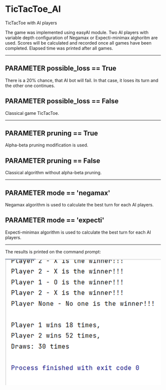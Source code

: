 # TicTacToe_AI
TicTacToe with AI players

<p>The game was implemented using easyAI module. Two AI players with variable depth configuration of Negamax 
or Expecti-minimax alghoritm are used.
Scores will be calculated and recorded once all games have been completed.
Elapsed time was printed after all games.
</p>

<hr>
<h2>PARAMETER possible_loss == True</h2>
<p>There is a 20% chance, that AI bot will fail. In that case, it loses its turn and 
the other one continues.</p>
<h2>PARAMETER possible_loss == False</h2>
<p>Classical game TicTacToe.</p>
<hr>

<h2>PARAMETER pruning == True</h2>
<p>Alpha-beta pruning modification is used.</p>
<h2>PARAMETER pruning == False</h2>
<p>Classical algorithm without alpha-beta pruning.</p>
<hr>

<h2>PARAMETER mode == 'negamax'</h2>
<p>Negamax algorithm is used to calculate the best turn for each AI players.</p>
<h2>PARAMETER mode == 'expecti'</h2>
<p>Expecti-minimax algorithm is used to calculate the best turn for each AI players.</p>
<hr>

<p>The results is printed on the command prompt: </p>
<img src="img.png">
